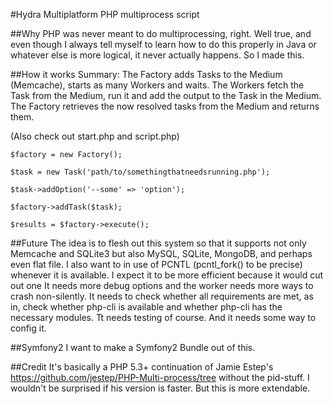 #Hydra
Multiplatform PHP multiprocess script

##Why
PHP was never meant to do multiprocessing, right. Well true, and even though I always tell myself to learn how to do this properly in Java or whatever else is more logical,
it never actually happens. So I made this.

##How it works
Summary: The Factory adds Tasks to the Medium (Memcache), starts as many Workers and waits.
The Workers fetch the Task from the Medium, run it and add the output to the Task in the Medium.
The Factory retrieves the now resolved tasks from the Medium and returns them.

(Also check out start.php and script.php)

    $factory = new Factory();

    $task = new Task('path/to/somethingthatneedsrunning.php');

    $task->addOption('--some' => 'option');

    $factory->addTask($task);

    $results = $factory->execute();


##Future
The idea is to flesh out this system so that it supports not only Memcache and SQLite3 but also MySQL, SQLite, MongoDB, and perhaps even flat file.
I also want to in use of PCNTL (pcntl_fork() to be precise) whenever it is available. I expect it to be more efficient because it would cut out one
It needs more debug options and the worker needs more ways to crash non-silently.
It needs to check whether all requirements are met, as in, check whether php-cli is available and whether php-cli has the necessary modules.
Tt needs testing of course.
And it needs some way to config it.

##Symfony2
I want to make a Symfony2 Bundle out of this.

##Credit
It's basically a PHP 5.3+ continuation of Jamie Estep's https://github.com/jestep/PHP-Multi-process/tree without the pid-stuff. I wouldn't be surprised if his version is faster.
But this is more extendable.